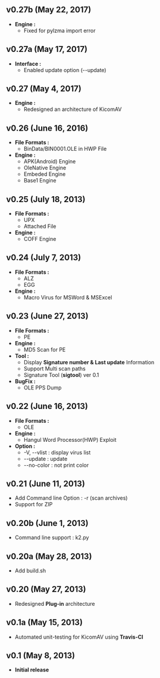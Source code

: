 
## v0.27b (May 22, 2017)
* **Engine :**
  * Fixed for pylzma import error

## v0.27a (May 17, 2017)
* **Interface :**
  * Enabled update option (--update)

## v0.27 (May 4, 2017)
* **Engine :**
  * Redesigned an architecture of KicomAV

## v0.26 (June 16, 2016)
* **File Formats :**
  * BinData/BIN0001.OLE in HWP File
* **Engine :**
  * APK(Android) Engine
  * OleNative Engine
  * Embeded Engine
  * Base1 Engine

## v0.25 (July 18, 2013)
* **File Formats :**
  * UPX
  * Attached File
* **Engine :**
  * COFF Engine

## v0.24 (July 7, 2013)
* **File Formats :**
  * ALZ
  * EGG
* **Engine :**
  * Macro Virus for MSWord & MSExcel

## v0.23 (June 27, 2013)
* **File Formats :**
  * PE
* **Engine :**
  * MD5 Scan for PE 
* **Tool :**
  * Display **Signature number & Last update** Information
  * Support Multi scan paths
  * Signature Tool (**sigtool**) ver 0.1
* **BugFix :**
  * OLE PPS Dump
  
## v0.22 (June 16, 2013)
* **File Formats :**
  * OLE
* **Engine :**
  * Hangul Word Processor(HWP) Exploit
* **Option :**
  * -V, --vlist : display virus list
  * --update : update
  * --no-color : not print color

## v0.21 (June 11, 2013)
- Add Command line Option : -r (scan archives)
- Support for ZIP

## v0.20b (June 1, 2013)
- Command line support : k2.py

## v0.20a (May 28, 2013)
- Add build.sh

## v0.20 (May 27, 2013)
- Redesigned **Plug-in** architecture

## v0.1a (May 15, 2013)
- Automated unit-testing for KicomAV using **Travis-CI**

## v0.1 (May 8, 2013)
- **Initial release**